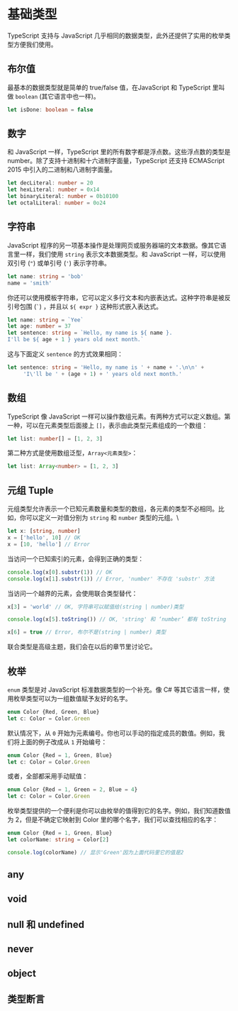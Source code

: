  # 基础类型

 TypeScript 支持与 JavaScript 几乎相同的数据类型，此外还提供了实用的枚举类型方便我们使用。

 ## 布尔值

 最基本的数据类型就是简单的 true/false 值，在JavaScript 和 TypeScript 里叫做 `boolean` (其它语言中也一样)。

 ```typescript
 let isDone: boolean = false
 ```

 ## 数字

 和 JavaScript 一样，TypeScript 里的所有数字都是浮点数。这些浮点数的类型是 number。除了支持十进制和十六进制字面量，TypeScript 还支持 ECMAScript 2015 中引入的二进制和八进制字面量。

 ```typescript
 let decLiteral: number = 20
 let hexLiteral: number = 0x14
 let binaryLiteral: number = 0b10100
 let octalLiteral: number = 0o24
 ```

 ## 字符串

 JavaScript 程序的另一项基本操作是处理网页或服务器端的文本数据。像其它语言里一样，我们使用 `string` 表示文本数据类型。和 JavaScript 一样，可以使用双引号 (`"`) 或单引号 (`'`) 表示字符串。

 ```typescript
 let name: string = 'bob'
 name = 'smith'
 ```

 你还可以使用模板字符串，它可以定义多行文本和内嵌表达式。这种字符串是被反引号包围 (``` ` ```) ，并且以 `${ expr }` 这种形式嵌入表达式。

 ```typescript
 let name: string = `Yee`
 let age: number = 37
 let sentence: string = `Hello, my name is ${ name }.  
 I'll be ${ age + 1 } years old next month.`
 ```

 这与下面定义 `sentence` 的方式效果相同：

 ```typescript
 let sentence: string = 'Hello, my name is ' + name + '.\n\n' + 
      'I\'ll be ' + (age + 1) + ' years old next month.'
 ``` 

 ## 数组

 TypeScript 像 JavaScript 一样可以操作数组元素。有两种方式可以定义数组。第一种，可以在元素类型后面接上 `[]`，表示由此类型元素组成的一个数组：

 ```typescript
 let list: number[] = [1, 2, 3]
 ```

 第二种方式是使用数组泛型，`Array<元素类型>`：

 ```typescript
 let list: Array<number> = [1, 2, 3]
 ```

 ## 元组 Tuple

 元组类型允许表示一个已知元素数量和类型的数组，各元素的类型不必相同。比如，你可以定义一对值分别为 `string` 和 `number` 类型的元组。\

 ```typescript
 let x: [string, number]
 x = ['hello', 10] // OK
 x = [10, 'hello'] // Error
 ```

 当访问一个已知索引的元素，会得到正确的类型：

 ```typescript
 console.log(x[0].substr(1)) // OK
 console.log(x[1].substr(1)) // Error, 'number' 不存在 'substr' 方法
 ```

 当访问一个越界的元素，会使用联合类型替代：

 ```typescript
 x[3] = 'world' // OK, 字符串可以赋值给(string | number)类型

 console.log(x[5].toString()) // OK, 'string' 和 ‘number’ 都有 toString

 x[6] = true // Error, 布尔不是(string | number) 类型
 ```

 联合类型是高级主题，我们会在以后的章节里讨论它。

 ## 枚举

 `enum` 类型是对 JavaScript 标准数据类型的一个补充。像 C# 等其它语言一样，使用枚举类型可以为一组数值赋予友好的名字。

 ```typescript
 enum Color {Red, Green, Blue}
 let c: Color = Color.Green
 ```

 默认情况下，从 `0` 开始为元素编号。你也可以手动的指定成员的数值。例如，我们将上面的例子改成从 `1` 开始编号：

 ```typescript
 enum Color {Red = 1, Green, Blue}
 let c: Color = Color.Green
 ```

 或者，全部都采用手动赋值：

 ```typescript
 enum Color {Red = 1, Green = 2, Blue = 4}
 let c: Color = Color.Green
 ```

 枚举类型提供的一个便利是你可以由枚举的值得到它的名字。例如，我们知道数值为 2，但是不确定它映射到 Color 里的哪个名字，我们可以查找相应的名字：

 ```typescript
 enum Color {Red = 1, Green, Blue}
 let colorName: string = Color[2]

 console.log(colorName) // 显示'Green'因为上面代码里它的值是2
 ```
 
 ## any

 ## void

 ## null 和 undefined

 ## never

 ## object

 ## 类型断言

